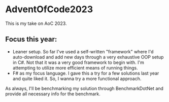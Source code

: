 # AdventOfCode2023

This is my take on AoC 2023.

## Focus this year:

* Leaner setup. So far I've used a self-written "framework" where I'd auto-download and add new days through a very exhaustive OOP setup in C#. Not that it was a very good framework to begin with. I'm attempting to utilize more efficient means of running things.
* F# as my focus language. I gave this a try for a few solutions last year and quite liked it. So, I wanna try a more functional approach.

As always, I'll be benchmarking my solution through BenchmarkDotNet and provide all necessary info for the benchmark.
